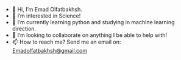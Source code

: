 - 👋 Hi, I’m Emad Olfatbakhsh.
- 👀 I’m interested in Science!
- 🌱 I’m currently learning python and studying in machine learning direction.
- 💞️ I’m looking to collaborate on anything I be able to help with!
- 📫 How to reach me? Send me an email on: Emadolfatbakhsh@gmail.com

<!---
Emad297/Emad297 is a ✨ special ✨ repository because its `README.md` (this file) appears on your GitHub profile.
You can click the Preview link to take a look at your changes.
--->
